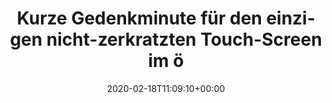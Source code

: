 ---
retweeted: false
source: <a href="https://about.twitter.com/products/tweetdeck" rel="nofollow">TweetDeck</a>
entities:
  hashtags: []
  symbols: []
  user_mentions: []
  urls:
  - url: https://t.co/eCcGLHn7a0
    expanded_url: https://twitter.com/pneumannberlin/status/1229722398699577344
    display_url: twitter.com/pneumannberlin…
    indices:
    - '107'
    - '130'
display_text_range:
- '0'
- '130'
favorite_count: '7'
id_str: '1229724531767619590'
truncated: false
retweet_count: '0'
id: '1229724531767619590'
possibly_sensitive: false
created_at: Tue Feb 18 11:09:10 +0000 2020
favorited: false
full_text: |-
  Kurze Gedenkminute für den einzigen nicht-zerkratzten Touch-Screen im öffentlichen Raum in Berlin.

  Danke.
lang: de
quote_url: https://twitter.com/pneumannberlin/status/1229722398699577344
tags:
- pesos/twitter
date: '2020-02-18T11:09:10+00:00'
src: https://twitter.com/bascht/status/1229724531767619590
original_url: https://twitter.com/bascht/status/1229724531767619590
type: twitter_tweet
text: |-
  Kurze Gedenkminute für den einzigen nicht-zerkratzten Touch-Screen im öffentlichen Raum in Berlin.

  Danke.
title: Kurze Gedenkminute für den einzigen nicht-zerkratzten Touch-Screen im ö

---